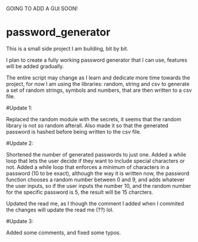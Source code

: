 GOING TO ADD A GUI SOON!


# password_generator
This is a small side project I am building, bit by bit.

I plan to create a fully working password generator that I can use, features will be added gradually.

The entire script may change as I learn and dedicate more time towards the project, for now I am using the libraries: random, string and csv to generate a set of random strings, symbols and numbers, that are then written to a csv file.

#Update 1: 

Replaced the random module with the secrets, it seems that the random library is not so random afterall.
Also made it so that the generated password is hashed before being written to the csv file.

#Update 2:

Shortened the number of generated passwords to just one.
Added a while loop that lets the user decide if they want to include special characters or not.
Added a while loop that enforces a minimum of characters in a password (10 to be exact), although the way it is written now, the password function chooses a random number between 0 and 9, and adds whatever the user inputs, so if the user inputs the number 10, and the random number for the specific password is 5, the result will be 15 charcters.

Updated the read me, as I though the comment I added when I commited the changes will update the read me (??) lol.

#Update 3:

Added some comments, and fixed some typos.